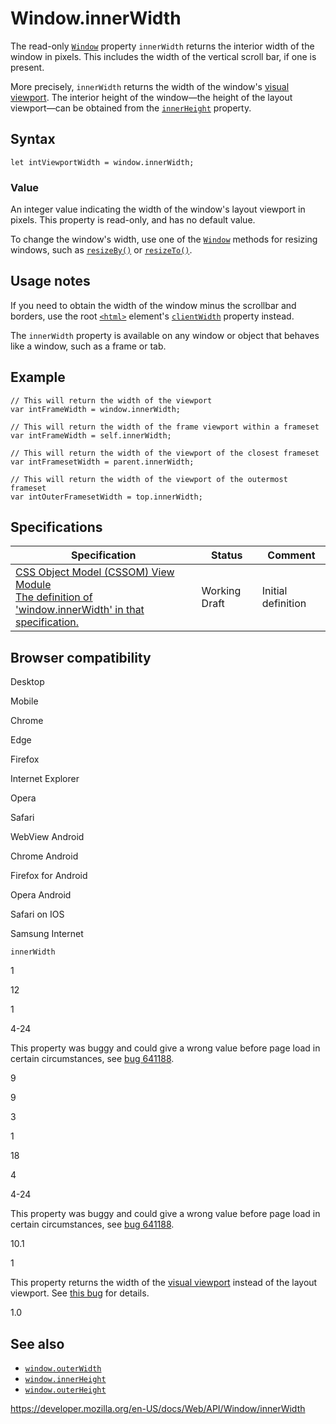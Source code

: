 Window.innerWidth
=================

The read-only [`Window`](../window) property `innerWidth` returns the interior width of the window in pixels. This includes the width of the vertical scroll bar, if one is present.

More precisely, `innerWidth` returns the width of the window's [visual viewport](https://developer.mozilla.org/en-US/docs/Glossary/Visual_Viewport). The interior height of the window—the height of the layout viewport—can be obtained from the [`innerHeight`](innerheight) property.

Syntax
------

    let intViewportWidth = window.innerWidth;

### Value

An integer value indicating the width of the window's layout viewport in pixels. This property is read-only, and has no default value.

To change the window's width, use one of the [`Window`](../window) methods for resizing windows, such as [`resizeBy()`](resizeby) or [`resizeTo()`](resizeto).

Usage notes
-----------

If you need to obtain the width of the window minus the scrollbar and borders, use the root [`<html>`](https://developer.mozilla.org/en-US/docs/Web/HTML/Element/html) element's [`clientWidth`](../element/clientwidth) property instead.

The `innerWidth` property is available on any window or object that behaves like a window, such as a frame or tab.

Example
-------

    // This will return the width of the viewport
    var intFrameWidth = window.innerWidth;

    // This will return the width of the frame viewport within a frameset
    var intFrameWidth = self.innerWidth;

    // This will return the width of the viewport of the closest frameset
    var intFramesetWidth = parent.innerWidth;

    // This will return the width of the viewport of the outermost frameset
    var intOuterFramesetWidth = top.innerWidth;

Specifications
--------------

<table><thead><tr class="header"><th>Specification</th><th>Status</th><th>Comment</th></tr></thead><tbody><tr class="odd"><td><a href="https://drafts.csswg.org/cssom-view/#dom-window-innerwidth">CSS Object Model (CSSOM) View Module<br />
<span class="small">The definition of 'window.innerWidth' in that specification.</span></a></td><td><span class="spec-wd">Working Draft</span></td><td>Initial definition</td></tr></tbody></table>

Browser compatibility
---------------------

Desktop

Mobile

Chrome

Edge

Firefox

Internet Explorer

Opera

Safari

WebView Android

Chrome Android

Firefox for Android

Opera Android

Safari on IOS

Samsung Internet

`innerWidth`

1

12

1

4-24

This property was buggy and could give a wrong value before page load in certain circumstances, see [bug 641188](https://bugzil.la/641188).

9

9

3

1

18

4

4-24

This property was buggy and could give a wrong value before page load in certain circumstances, see [bug 641188](https://bugzil.la/641188).

10.1

1

This property returns the width of the [visual viewport](https://developer.mozilla.org/docs/Glossary/visual_viewport) instead of the layout viewport. See [this bug](https://webkit.org/b/174362) for details.

1.0

See also
--------

-   [`window.outerWidth`](outerwidth)
-   [`window.innerHeight`](innerheight)
-   [`window.outerHeight`](outerheight)

<a href="https://developer.mozilla.org/en-US/docs/Web/API/Window/innerWidth" class="_attribution-link">https://developer.mozilla.org/en-US/docs/Web/API/Window/innerWidth</a>
